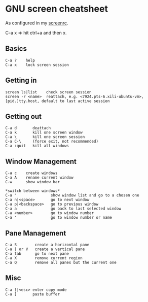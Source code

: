 # GNU screen cheatsheet
As configured in my [screenrc](https://github.com/xiaotdl/Docs/blob/master/terminal_multiplexer/screenrc).

C-a x => hit ctrl+a and then x.
## Basics
    C-a ?    help
    C-a x    lock screen session

## Getting in
    screen ls|list    check screen session
    screen -r <name>  reattach, e.g. <7924.pts-6.xili-ubuntu-vm>, [pid.]tty.host, default to last active session

## Getting out
    C-a d       deattach
    C-a k       kill one screen window
    C-a \       kill one screen session
    C-a C-\     (force exit, not recommended)
    C-a :quit   kill all windows

## Window Management
    C-a c    create windows
    C-a A    rename current window
    C-w      show window bar

    *switch between windows*
    C-a "               show window list and go to a chosen one
    C-a n|<space>       go to next window
    C-a p|<backspace>   go to previous window
    C-a a               go back to last selected window
    C-a <number>        go to window number
    C-a '               go to window number or name

## Pane Management
    C-a S        create a horizontal pane
    C-a | or V   create a vertical pane
    C-a tab      go to next pane 
    C-a X        remove current region
    C-a Q        remove all panes but the current one

## Misc
    C-a [|<esc> enter copy mode
    C-a ]       paste buffer
